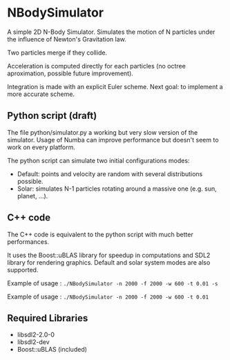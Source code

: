 # NBodySimulator
A simple 2D N-Body Simulator. Simulates the motion of N particles under the influence of Newton's Gravitation law.

Two particles merge if they collide.

Acceleration is computed directly for each particles (no octree aproximation, possible future improvement).

Integration is made with an explicit Euler scheme. Next goal: to implement a more accurate scheme.

## Python script (draft)
The file python/simulator.py a working but very slow version of the simulator. Usage of Numba can improve performance but doesn't seem to work on every platform. 

The python script can simulate two initial configurations modes:

- Default: points and velocity are random with several distributions possible.
- Solar: simulates N-1 particles rotating around a massive one (e.g. sun, planet, ...).

## C++ code
The C++ code is equivalent to the python script with much better performances.

It uses the Boost::uBLAS library for speedup in computations and SDL2 library for rendering graphics.
Default and solar system modes are also supported.

Example of usage : `./NBodySimulator -n 2000 -f 2000 -w 600 -t 0.01 -s`

Example of usage : `./NBodySimulator -n 2000 -f 2000 -w 600 -t 0.01`

## Required Libraries
- libsdl2-2.0-0
- libsdl2-dev
- Boost::uBLAS (included)
